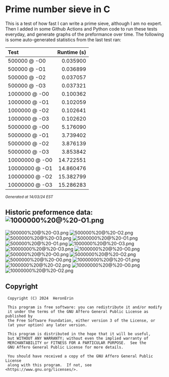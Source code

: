 # Prime number sieve in C

This is a test of how fast I can write a prime sieve, although I am no expert. Then I added in some Github Actions and Python code to run these tests everyday, and generate graphs of the preformance over time.
The following is some auto-generated statistics from the last test ran:

| Test          | Runtime (s)   |
| :---          |          ---: |
|500000 @ -O0|0.035900|
|500000 @ -O1|0.036899|
|500000 @ -O2|0.037057|
|500000 @ -O3|0.037321|
|1000000 @ -O0|0.100362|
|1000000 @ -O1|0.102059|
|1000000 @ -O2|0.102641|
|1000000 @ -O3|0.102620|
|5000000 @ -O0|5.176090|
|5000000 @ -O1|3.739402|
|5000000 @ -O2|3.876139|
|5000000 @ -O3|3.853842|
|10000000 @ -O0|14.722551|
|10000000 @ -O1|14.860476|
|10000000 @ -O2|15.382799|
|10000000 @ -O3|15.286283|

<sup><i>Generated at 14/03/24 EST</i></sup>
## Historic preformence data:![1000000%20@%20-O1.png](imgs/1000000%20@%20-O1.png)
![500000%20@%20-O3.png](imgs/500000%20@%20-O3.png)
![500000%20@%20-O2.png](imgs/500000%20@%20-O2.png)
![5000000%20@%20-O3.png](imgs/5000000%20@%20-O3.png)
![5000000%20@%20-O1.png](imgs/5000000%20@%20-O1.png)
![500000%20@%20-O1.png](imgs/500000%20@%20-O1.png)
![1000000%20@%20-O3.png](imgs/1000000%20@%20-O3.png)
![10000000%20@%20-O3.png](imgs/10000000%20@%20-O3.png)
![1000000%20@%20-O0.png](imgs/1000000%20@%20-O0.png)
![500000%20@%20-O0.png](imgs/500000%20@%20-O0.png)
![5000000%20@%20-O2.png](imgs/5000000%20@%20-O2.png)
![5000000%20@%20-O0.png](imgs/5000000%20@%20-O0.png)
![10000000%20@%20-O1.png](imgs/10000000%20@%20-O1.png)
![1000000%20@%20-O2.png](imgs/1000000%20@%20-O2.png)
![10000000%20@%20-O0.png](imgs/10000000%20@%20-O0.png)
![10000000%20@%20-O2.png](imgs/10000000%20@%20-O2.png)


## Copyright
```
 Copyright (C) 2024  HeronErin

 This program is free software: you can redistribute it and/or modify
 it under the terms of the GNU Affero General Public License as published by
 the Free Software Foundation, either version 3 of the License, or
 (at your option) any later version.

 This program is distributed in the hope that it will be useful,
 but WITHOUT ANY WARRANTY; without even the implied warranty of
 MERCHANTABILITY or FITNESS FOR A PARTICULAR PURPOSE.  See the
 GNU Affero General Public License for more details.

 You should have received a copy of the GNU Affero General Public License
 along with this program.  If not, see <https://www.gnu.org/licenses/>.
```